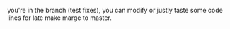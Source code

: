 you're in the branch (test fixes), you can modify or justly taste some code lines for late make marge to master.    

